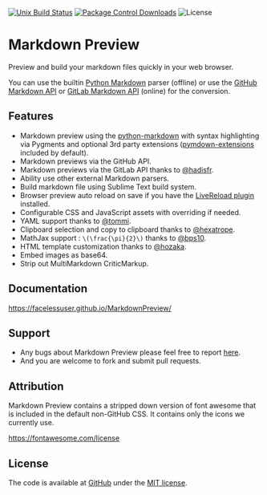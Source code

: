 [![Unix Build Status][travis-image]][travis-link]
[![Package Control Downloads][pc-image]][pc-link]
![License][license-image]

# Markdown Preview

Preview and build your markdown files quickly in your web browser.

You can use the builtin [Python Markdown][pymd] parser (offline) or use the [GitHub Markdown API][gfm-api] or [GitLab Markdown API][glfm-api] (online) for the conversion.

## Features

- Markdown preview using the [python-markdown][pymd] with syntax highlighting via Pygments and optional 3rd party extensions ([pymdown-extensions][pymdownx-docs] included by default).
- Markdown previews via the GitHub API.
- Markdown previews via the GitLab API thanks to [@hadisfr][hadisfr].
- Ability use other external Markdown parsers.
- Build markdown file using Sublime Text build system.
- Browser preview auto reload on save if you have the [LiveReload plugin][live-reload] installed.
- Configurable CSS and JavaScript assets with overriding if needed.
- YAML support thanks to [@tommi][tommi].
- Clipboard selection and copy to clipboard thanks to [@hexatrope][hexatrope].
- MathJax support : `\(\frac{\pi}{2}\)` thanks to [@bps10][bps10].
- HTML template customization thanks to [@hozaka][hozaka].
- Embed images as base64.
- Strip out MultiMarkdown CriticMarkup.

## Documentation

https://facelessuser.github.io/MarkdownPreview/

## Support

- Any bugs about Markdown Preview please feel free to report [here][issue].
- And you are welcome to fork and submit pull requests.

## Attribution

Markdown Preview contains a stripped down version of font awesome that is included in the default non-GitHub CSS.  It contains only the icons we currently use.

https://fontawesome.com/license

## License

The code is available at [GitHub][home] under the [MIT license][license].

[bps10]: https://github.com/bps10
[gfm-api]: https://developer.github.com/v3/markdown/
[glfm-api]: https://docs.gitlab.com/ee/api/markdown.html
[hexatrope]: https://github.com/hexatrope
[home]: https://github.com/revolunet/sublimetext-markdown-preview
[hozaka]: https://github.com/hozaka
[hadisfr]: https://github.com/hadisfr
[issue]: https://github.com/facelessuser/MarkdownPreview/issues
[license]: http://revolunet.mit-license.org
[live-reload]: https://packagecontrol.io/packages/LiveReload
[pymd]: https://github.com/Python-Markdown/markdown
[pymdownx-docs]: http://facelessuser.github.io/pymdown-extensions/usage_notes/
[tommi]: https://github.com/tommi
[travis-image]: https://img.shields.io/travis/facelessuser/MarkdownPreview/master.svg
[travis-link]: https://travis-ci.org/facelessuser/MarkdownPreview
[pc-image]: https://img.shields.io/packagecontrol/dt/MarkdownPreview.svg
[pc-link]: https://packagecontrol.io/packages/MarkdownPreview
[license-image]: https://img.shields.io/badge/license-MIT-blue.svg
